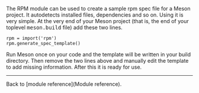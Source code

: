 The RPM module can be used to create a sample rpm spec file for a Meson project. It autodetects installed files, dependencies and so on. Using it is very simple. At the very end of your Meson project (that is, the end of your toplevel <tt>meson.build</tt> file) add these two lines.

    rpm = import('rpm')
    rpm.generate_spec_template()

Run Meson once on your code and the template will be written in your build directory. Then remove the two lines above and manually edit the template to add missing information. After this it is ready for use.

---

Back to [module reference](Module reference).
